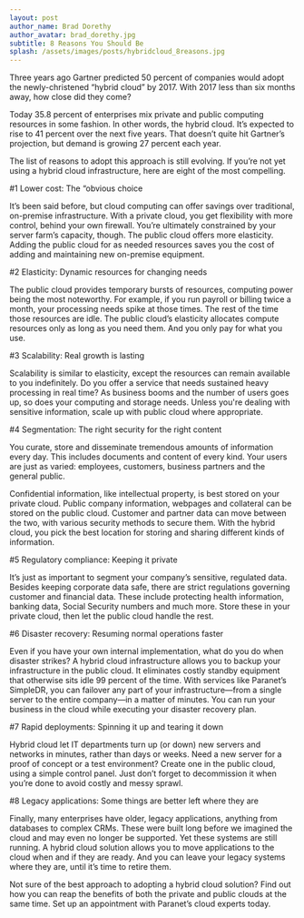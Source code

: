 ```yaml
---
layout: post
author_name: Brad Dorethy
author_avatar: brad_dorethy.jpg
subtitle: 8 Reasons You Should Be
splash: /assets/images/posts/hybridcloud_8reasons.jpg
---
```


Three years ago Gartner predicted 50 percent of companies would adopt the newly-christened “hybrid cloud” by 2017. With 2017 less than six months away, how close did they come?

Today 35.8 percent of enterprises mix private and public computing resources in some fashion. In other words, the hybrid cloud. It’s expected to rise to 41 percent over the next five years. That doesn’t quite hit Gartner’s projection, but demand is growing 27 percent each year.

The list of reasons to adopt this approach is still evolving. If you’re not yet using a hybrid cloud infrastructure, here are eight of the most compelling.

#1 Lower cost: The “obvious choice

It’s been said before, but cloud computing can offer savings over traditional, on-premise infrastructure. With a private cloud, you get flexibility with more control, behind your own firewall. You’re ultimately constrained by your server farm’s capacity, though. The public cloud offers more elasticity. Adding the public cloud for as needed resources saves you the cost of adding and maintaining new on-premise equipment.

#2 Elasticity: Dynamic resources for changing needs

The public cloud provides temporary bursts of resources, computing power being the most noteworthy. For example, if you run payroll or billing twice a month, your processing needs spike at those times. The rest of the time those resources are idle. The public cloud’s elasticity allocates compute resources only as long as you need them. And you only pay for what you use.

#3 Scalability: Real growth is lasting

Scalability is similar to elasticity, except the resources can remain available to you indefinitely. Do you offer a service that needs sustained heavy processing in real time? As business booms and the number of users goes up, so does your computing and storage needs. Unless you're dealing with sensitive information, scale up with public cloud where appropriate.

#4 Segmentation: The right security for the right content

You curate, store and disseminate tremendous amounts of information every day. This includes documents and content of every kind. Your users are just as varied: employees, customers, business partners and the general public.

Confidential information, like intellectual property, is best stored on your private cloud. Public company information, webpages and collateral can be stored on the public cloud. Customer and partner data can move between the two, with various security methods to secure them. With the hybrid cloud, you pick the best location for storing and sharing different kinds of information.  

#5 Regulatory compliance: Keeping it private

It’s just as important to segment your company’s sensitive, regulated data. Besides keeping corporate data safe, there are strict regulations governing customer and financial data. These include protecting health information, banking data, Social Security numbers and much more. Store these in your private cloud, then let the public cloud handle the rest.

#6 Disaster recovery: Resuming normal operations faster

Even if you have your own internal implementation, what do you do when disaster strikes? A hybrid cloud infrastructure allows you to backup your infrastructure in the public cloud. It eliminates costly standby equipment that otherwise sits idle 99 percent of the time. With services like Paranet’s SimpleDR, you can failover any part of your infrastructure—from a single server to the entire company—in a matter of minutes. You can run your business in the cloud while executing your disaster recovery plan.

#7 Rapid deployments: Spinning it up and tearing it down

Hybrid cloud let IT departments turn up (or down) new servers and networks in minutes, rather than days or weeks. Need a new server for a proof of concept or a test environment? Create one in the public cloud, using a simple control panel. Just don’t forget to decommission it when you’re done to avoid costly and messy sprawl.

#8 Legacy applications: Some things are better left where they are

Finally, many enterprises have older, legacy applications, anything from databases to complex CRMs. These were built long before we imagined the cloud and may even no longer be supported. Yet these systems are still running. A hybrid cloud solution allows you to move applications to the cloud when and if they are ready. And you can leave your legacy systems where they are, until it’s time to retire them.

Not sure of the best approach to adopting a hybrid cloud solution? Find out how you can reap the benefits of both the private and public clouds at the same time. Set up an appointment with Paranet’s cloud experts today.
